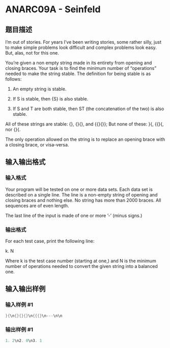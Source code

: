 # ANARC09A - Seinfeld

## 题目描述

I’m out of stories. For years I’ve been writing stories, some rather silly, just to make simple problems look difficult and complex problems look easy. But, alas, not for this one.

You’re given a non empty string made in its entirety from opening and closing braces. Your task is to find the minimum number of “operations” needed to make the string stable. The definition for being stable is as follows:

1. An empty string is stable.

2. If S is stable, then {S} is also stable.

3. If S and T are both stable, then ST (the concatenation of the two) is also stable.

All of these strings are stable: {}, {}{}, and {{}{}}; But none of these: }{, {{}{, nor {}{.

The only operation allowed on the string is to replace an opening brace with a closing brace, or visa-versa.

## 输入输出格式

### 输入格式

Your program will be tested on one or more data sets. Each data set is described on a single line. The line is a non-empty string of opening and closing braces and nothing else. No string has more than 2000 braces. All sequences are of even length.

The last line of the input is made of one or more ’-’ (minus signs.)

### 输出格式

For each test case, print the following line:

k. N

Where k is the test case number (starting at one,) and N is the minimum number of operations needed to convert the given string into a balanced one.

## 输入输出样例

### 输入样例 #1

```cpp
}{\n{}{}{}\n{{{}\n---\n\n
```


### 输出样例 #1

```cpp
1. 2\n2. 0\n3. 1
```


